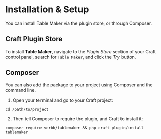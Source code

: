 # Installation & Setup
You can install Table Maker via the plugin store, or through Composer.

## Craft Plugin Store
To install **Table Maker**, navigate to the _Plugin Store_ section of your Craft control panel, search for `Table Maker`, and click the _Try_ button.

## Composer
You can also add the package to your project using Composer and the command line.

1. Open your terminal and go to your Craft project:
```shell
cd /path/to/project
```

2. Then tell Composer to require the plugin, and Craft to install it:
```shell
composer require verbb/tablemaker && php craft plugin/install tablemaker
```
